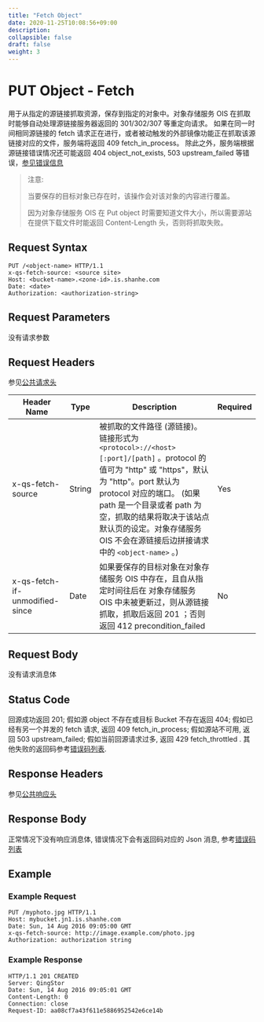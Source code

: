 ```yaml
---
title: "Fetch Object"
date: 2020-11-25T10:08:56+09:00
description:
collapsible: false
draft: false
weight: 3
---
```


# PUT Object - Fetch

用于从指定的源链接抓取资源，保存到指定的对象中。对象存储服务 OIS 在抓取时能够自动处理源链接服务器返回的 301/302/307 等重定向请求。 如果在同一时间相同源链接的 fetch 请求正在进行，或者被动触发的外部镜像功能正在抓取该源链接对应的文件，服务端将返回 409 fetch_in_process。 除此之外，服务端根据源链接错误情况还可能返回 404 object_not_exists, 503 upstream_failed 等错误，[参见错误信息](../../error_code/#object-storage-error-code)

> 注意:
>
> 当要保存的目标对象已存在时，该操作会对该对象的内容进行覆盖。
>
> 因为对象存储服务 OIS 在 Put object 时需要知道文件大小，所以需要源站在提供下载文件时能返回 Content-Length 头，否则将抓取失败。

## Request Syntax

```http
PUT /<object-name> HTTP/1.1
x-qs-fetch-source: <source site>
Host: <bucket-name>.<zone-id>.is.shanhe.com
Date: <date>
Authorization: <authorization-string>
```

## Request Parameters

没有请求参数

## Request Headers

参见[公共请求头](../../common_header/#请求头字段-request-header)

| Header Name | Type | Description | Required |
| --- | --- | --- | --- |
| x-qs-fetch-source | String | 被抓取的文件路径 (源链接)。链接形式为 `<protocol>://<host>[:port]/[path]` 。protocol 的值可为 "http" 或 "https"，默认为 "http"。port 默认为 protocol 对应的端口。 (如果 path 是一个目录或者 path 为空，抓取的结果将取决于该站点默认页的设定。对象存储服务 OIS 不会在源链接后边拼接请求中的 `<object-name>` 。) | Yes |
| x-qs-fetch-if-unmodified-since | Date | 如果要保存的目标对象在对象存储服务 OIS 中存在，且自从指定时间往后在 对象存储服务 OIS 中未被更新过，则从源链接抓取，抓取后返回 201 ；否则返回 412 precondition_failed | No |

## Request Body

没有请求消息体

## Status Code

回源成功返回 201; 假如源 object 不存在或目标 Bucket 不存在返回 404; 假如已经有另一个并发的 fetch 请求, 返回 409 fetch_in_process; 假如源站不可用, 返回 503 upstream_failed; 假如当前回源请求过多, 返回 429 fetch_throttled . 其他失败的返回码参考[错误码列表](../../error_code/).


## Response Headers

参见[公共响应头](../../common_header/#响应头字段-request-header)

## Response Body

正常情况下没有响应消息体, 错误情况下会有返回码对应的 Json 消息, 参考[错误码列表](../../error_code/)


## Example

### Example Request

```http
PUT /myphoto.jpg HTTP/1.1
Host: mybucket.jn1.is.shanhe.com
Date: Sun, 14 Aug 2016 09:05:00 GMT
x-qs-fetch-source: http://image.example.com/photo.jpg
Authorization: authorization string
```

### Example Response

```http
HTTP/1.1 201 CREATED
Server: QingStor
Date: Sun, 14 Aug 2016 09:05:01 GMT
Content-Length: 0
Connection: close
Request-ID: aa08cf7a43f611e5886952542e6ce14b
```

